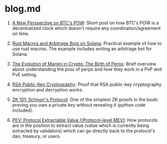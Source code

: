 # blog.md

1. [A New Perspective on BTC's POW](https://github.com/0xNineteen/blog.md/blob/master/btc-consensus/index.md): Short post on how BTC's POW is a decentralized clock which doesn't require any coordination/agreement on time.

2. [Rust Macros and Arbitrage Bots on Solana](https://github.com/0xNineteen/blog.md/blob/master/rust-macros-arbitrage/index.md): Practical example of how to use rust macros. The example includes writing an arbitrage bot for Solana.

3. [The Evolution of Margin in Crypto: The Birth of Perps](https://github.com/0xNineteen/blog.md/blob/master/crypto-margin-perps/index.md): Brief overview about understanding the pros of perps and how they work in a PvP and PvE setting.  

4. [RSA Public-Key Cryptography](https://github.com/0xNineteen/blog.md/blob/master/rsa-encryption/index.md): Proof that RSA public-key cryptography encryption and decryption works. 

5. [ZK 101: Schnorr's Protocol](https://github.com/0xNineteen/blog.md/blob/master/schnorr-zk/index.md): One of the simplest ZK proofs in the book: proving you own a private key without revealing it (python code included).

6. [PEV: Protocol Extractable Value (/Protocol-level MEV)](https://github.com/0xNineteen/blog.md/blob/master/mev-v2/index.md): How protocols are in the position to extract value (value which is currently being extracted by validators) which can go directly back to the protocol's dao, treasury, or users. 
